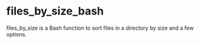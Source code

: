 # files_by_size_bash
files_by_size is a Bash function to sort files in a directory by size and a few options.
